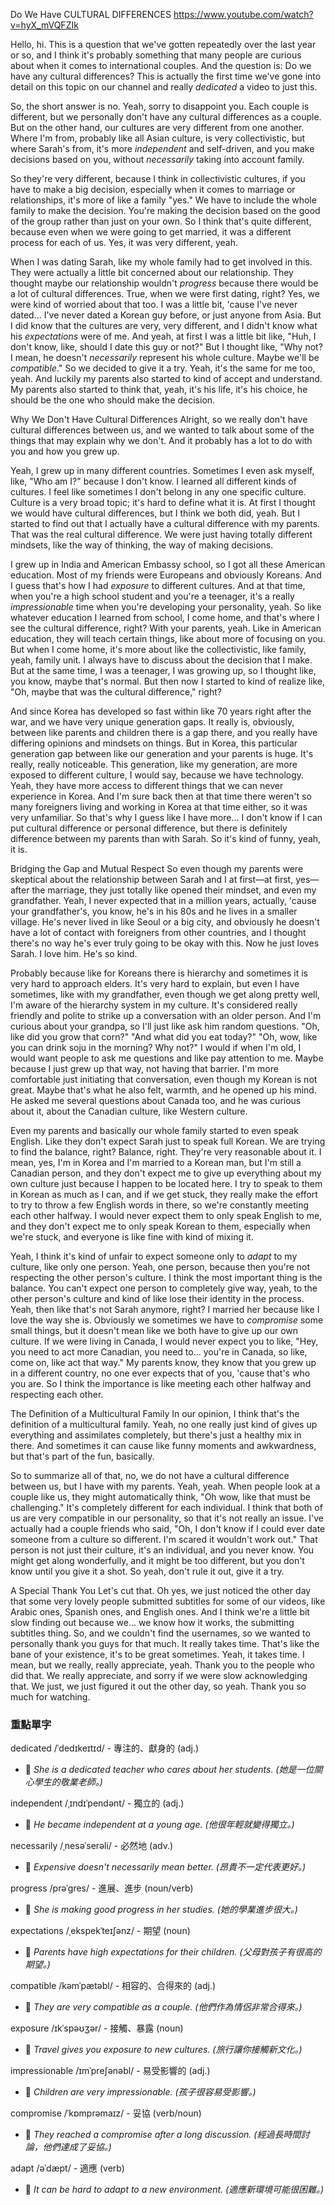 
Do We Have CULTURAL DIFFERENCES
https://www.youtube.com/watch?v=hyX_mVQFZIk



Hello, hi. This is a question that we've gotten repeatedly over the last year or so, and I think it's probably something that many people are curious about when it comes to international couples. And the question is: Do we have any cultural differences? This is actually the first time we've gone into detail on this topic on our channel and really *dedicated* a video to just this.

So, the short answer is no. Yeah, sorry to disappoint you. Each couple is different, but we personally don't have any cultural differences as a couple. But on the other hand, our cultures are very different from one another. Where I'm from, probably like all Asian culture, is very collectivistic, but where Sarah's from, it's more *independent* and self-driven, and you make decisions based on you, without *necessarily* taking into account family.

So they're very different, because I think in collectivistic cultures, if you have to make a big decision, especially when it comes to marriage or relationships, it's more of like a family "yes." We have to include the whole family to make the decision. You're making the decision based on the good of the group rather than just on your own. So I think that's quite different, because even when we were going to get married, it was a different process for each of us. Yes, it was very different, yeah.

When I was dating Sarah, like my whole family had to get involved in this. They were actually a little bit concerned about our relationship. They thought maybe our relationship wouldn't *progress* because there would be a lot of cultural differences. True, when we were first dating, right? Yes, we were kind of worried about that too. I was a little bit, 'cause I've never dated... I've never dated a Korean guy before, or just anyone from Asia. But I did know that the cultures are very, very different, and I didn't know what his *expectations* were of me. And yeah, at first I was a little bit like, "Huh, I don't know, like, should I date this guy or not?" But I thought like, "Why not? I mean, he doesn't *necessarily* represent his whole culture. Maybe we'll be *compatible*." So we decided to give it a try. Yeah, it's the same for me too, yeah. And luckily my parents also started to kind of accept and understand. My parents also started to think that, yeah, it's his life, it's his choice, he should be the one who should make the decision.

Why We Don't Have Cultural Differences
Alright, so we really don't have cultural differences between us, and we wanted to talk about some of the things that may explain why we don't. And it probably has a lot to do with you and how you grew up.

Yeah, I grew up in many different countries. Sometimes I even ask myself, like, "Who am I?" because I don't know. I learned all different kinds of cultures. I feel like sometimes I don't belong in any one specific culture. Culture is a very broad topic; it's hard to define what it is. At first I thought we would have cultural differences, but I think we both did, yeah. But I started to find out that I actually have a cultural difference with my parents. That was the real cultural difference. We were just having totally different mindsets, like the way of thinking, the way of making decisions.

I grew up in India and American Embassy school, so I got all these American education. Most of my friends were Europeans and obviously Koreans. And I guess that's how I had *exposure* to different cultures. And at that time, when you're a high school student and you're a teenager, it's a really *impressionable* time when you're developing your personality, yeah. So like whatever education I learned from school, I come home, and that's where I see the cultural difference, right? With your parents, yeah. Like in American education, they will teach certain things, like about more of focusing on you. But when I come home, it's more about like the collectivistic, like family, yeah, family unit. I always have to discuss about the decision that I make. But at the same time, I was a teenager, I was growing up, so I thought like, you know, maybe that's normal. But then now I started to kind of realize like, "Oh, maybe that was the cultural difference," right?

And since Korea has developed so fast within like 70 years right after the war, and we have very unique generation gaps. It really is, obviously, between like parents and children there is a gap there, and you really have differing opinions and mindsets on things. But in Korea, this particular generation gap between like our generation and your parents is huge. It's really, really noticeable. This generation, like my generation, are more exposed to different culture, I would say, because we have technology. Yeah, they have more access to different things that we can never experience in Korea. And I'm sure back then at that time there weren't so many foreigners living and working in Korea at that time either, so it was very unfamiliar. So that's why I guess like I have more... I don't know if I can put cultural difference or personal difference, but there is definitely difference between my parents than with Sarah. So it's kind of funny, yeah, it is.

Bridging the Gap and Mutual Respect
So even though my parents were skeptical about the relationship between Sarah and I at first—at first, yes—after the marriage, they just totally like opened their mindset, and even my grandfather. Yeah, I never expected that in a million years, actually, 'cause your grandfather's, you know, he's in his 80s and he lives in a smaller village. He's never lived in like Seoul or a big city, and obviously he doesn't have a lot of contact with foreigners from other countries, and I thought there's no way he's ever truly going to be okay with this. Now he just loves Sarah. I love him. He's so kind.

Probably because like for Koreans there is hierarchy and sometimes it is very hard to approach elders. It's very hard to explain, but even I have sometimes, like with my grandfather, even though we get along pretty well, I'm aware of the hierarchy system in my culture. It's considered really friendly and polite to strike up a conversation with an older person. And I'm curious about your grandpa, so I'll just like ask him random questions. "Oh, like did you grow that corn?" "And what did you eat today?" "Oh, wow, like you can drink soju in the morning? Why not?" I would if when I'm old, I would want people to ask me questions and like pay attention to me. Maybe because I just grew up that way, not having that barrier. I'm more comfortable just initiating that conversation, even though my Korean is not great. Maybe that's what he also felt, warmth, and he opened up his mind. He asked me several questions about Canada too, and he was curious about it, about the Canadian culture, like Western culture.

Even my parents and basically our whole family started to even speak English. Like they don't expect Sarah just to speak full Korean. We are trying to find the balance, right? Balance, right. They're very reasonable about it. I mean, yes, I'm in Korea and I'm married to a Korean man, but I'm still a Canadian person, and they don't expect me to give up everything about my own culture just because I happen to be located here. I try to speak to them in Korean as much as I can, and if we get stuck, they really make the effort to try to throw a few English words in there, so we're constantly meeting each other halfway. I would never expect them to only speak English to me, and they don't expect me to only speak Korean to them, especially when we're stuck, and everyone is like fine with kind of mixing it.

Yeah, I think it's kind of unfair to expect someone only to *adapt* to my culture, like only one person. Yeah, one person, because then you're not respecting the other person's culture. I think the most important thing is the balance. You can't expect one person to completely give way, yeah, to the other person's culture and kind of like lose their identity in the process. Yeah, then like that's not Sarah anymore, right? I married her because like I love the way she is. Obviously we sometimes we have to *compromise* some small things, but it doesn't mean like we both have to give up our own culture. If we were living in Canada, I would never expect you to like, "Hey, you need to act more Canadian, you need to... you're in Canada, so like, come on, like act that way." My parents know, they know that you grew up in a different country, no one ever expects that of you, 'cause that's who you are. So I think the importance is like meeting each other halfway and respecting each other.

The Definition of a Multicultural Family
In our opinion, I think that's the definition of a multicultural family. Yeah, no one really just kind of gives up everything and assimilates completely, but there's just a healthy mix in there. And sometimes it can cause like funny moments and awkwardness, but that's part of the fun, basically.

So to summarize all of that, no, we do not have a cultural difference between us, but I have with my parents. Yeah, yeah. When people look at a couple like us, they might automatically think, "Oh wow, like that must be challenging." It's completely different for each individual. I think that both of us are very compatible in our personality, so that it's not really an issue. I've actually had a couple friends who said, "Oh, I don't know if I could ever date someone from a culture so different. I'm scared it wouldn't work out." That person is not just their culture, it's an individual, and you never know. You might get along wonderfully, and it might be too different, but you don't know until you give it a shot. So yeah, don't rule it out, give it a try.

A Special Thank You
Let's cut that. Oh yes, we just noticed the other day that some very lovely people submitted subtitles for some of our videos, like Arabic ones, Spanish ones, and English ones. And I think we're a little bit slow finding out because we... we know how it works, the submitting subtitles thing. So, and we couldn't find the usernames, so we wanted to personally thank you guys for that much. It really takes time. That's like the bane of your existence, it's to be great sometimes. Yeah, it takes time. I mean, but we really, really appreciate, yeah. Thank you to the people who did that. We really appreciate, and sorry if we were slow acknowledging that. We just, we just figured it out the other day, so yeah. Thank you so much for watching.

### 重點單字

dedicated /ˈdedɪkeɪtɪd/ - 專注的、獻身的 (adj.)
- 📝 *She is a dedicated teacher who cares about her students. (她是一位關心學生的敬業老師。)*

independent /ˌɪndɪˈpendənt/ - 獨立的 (adj.)
- 📝 *He became independent at a young age. (他很年輕就變得獨立。)*

necessarily /ˌnesəˈserəli/ - 必然地 (adv.)
- 📝 *Expensive doesn't necessarily mean better. (昂貴不一定代表更好。)*

progress /prəˈɡres/ - 進展、進步 (noun/verb)
- 📝 *She is making good progress in her studies. (她的學業進步很大。)*

expectations /ˌekspekˈteɪʃənz/ - 期望 (noun)
- 📝 *Parents have high expectations for their children. (父母對孩子有很高的期望。)*

compatible /kəmˈpætəbl/ - 相容的、合得來的 (adj.)
- 📝 *They are very compatible as a couple. (他們作為情侶非常合得來。)*

exposure /ɪkˈspəʊʒər/ - 接觸、暴露 (noun)
- 📝 *Travel gives you exposure to new cultures. (旅行讓你接觸新文化。)*

impressionable /ɪmˈpreʃənəbl/ - 易受影響的 (adj.)
- 📝 *Children are very impressionable. (孩子很容易受影響。)*

compromise /ˈkɒmprəmaɪz/ - 妥協 (verb/noun)
- 📝 *They reached a compromise after a long discussion. (經過長時間討論，他們達成了妥協。)*

adapt /əˈdæpt/ - 適應 (verb)
- 📝 *It can be hard to adapt to a new environment. (適應新環境可能很困難。)*


